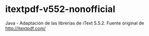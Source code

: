 # itextpdf-v552-nonofficial
Java - Adaptación de las librerías de iText 5.5.2. Fuente original de http://itextpdf.com/
